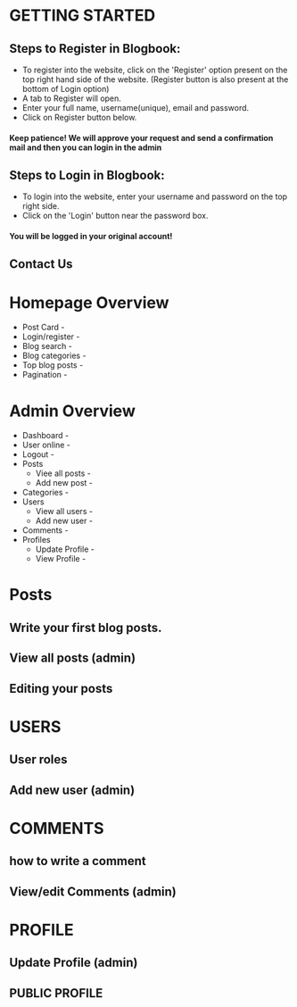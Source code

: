 # GETTING STARTED

## Steps to Register in Blogbook:
* To register into the website, click on the 'Register' option present on the top right hand side of the website.
  (Register button is also present at the bottom of Login option)
* A tab to Register will open.
* Enter your full name, username(unique), email and password.
* Click on Register button below.
#### Keep patience! We will approve your request and send a confirmation mail and then you can login in the admin

## Steps to Login in Blogbook:
* To login into the website, enter your username and password on the top right side.
* Click on the 'Login' button near the password box.
#### You will be logged in your original account!

## Contact Us


# Homepage Overview

* Post Card -
* Login/register -
* Blog search -
* Blog categories -
* Top blog posts -
* Pagination -


# Admin Overview

* Dashboard -
* User online -
* Logout -
* Posts
   * Viee all posts -
   * Add new post -
* Categories -
* Users
   * View all users -
   * Add new user -
* Comments -
* Profiles 
   * Update Profile -
   * View Profile -

 
# Posts

## Write your first blog posts.

## View all posts (admin)

## Editing your posts 

# USERS

## User roles

## Add new user (admin)

# COMMENTS
## how to write a comment

## View/edit Comments (admin)

# PROFILE

## Update Profile (admin)

## PUBLIC PROFILE

